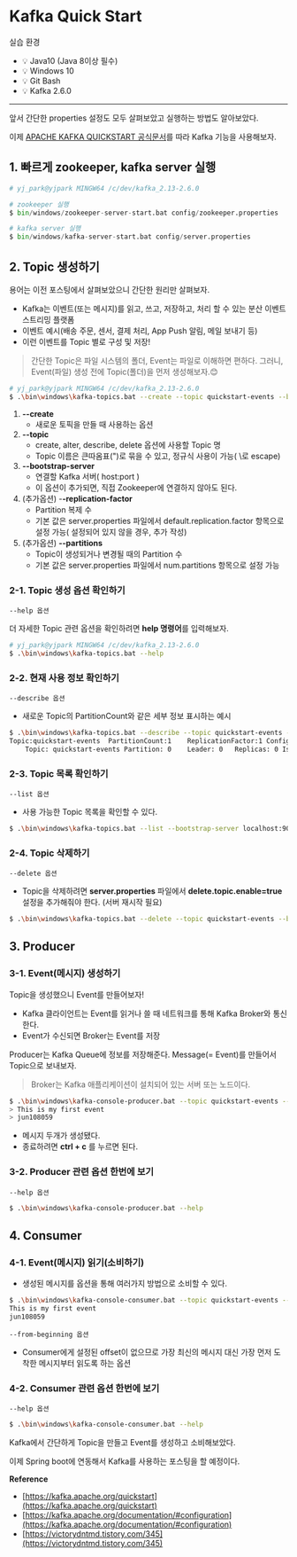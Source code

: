 # Kafka Quick Start

실습 환경

- 💡 Java10 (Java 8이상 필수)
- 💡 Windows 10
- 💡 Git Bash
- 💡 Kafka 2.6.0

---

앞서 간단한 properties 설정도 모두 살펴보았고 실행하는 방법도 알아보았다.

이제 [APACHE KAFKA QUICKSTART 공식문서](https://kafka.apache.org/quickstart)를 따라 Kafka 기능을 사용해보자.

## 1. 빠르게 zookeeper, kafka server 실행

```python
# yj_park@yjpark MINGW64 /c/dev/kafka_2.13-2.6.0

# zookeeper 실행
$ bin/windows/zookeeper-server-start.bat config/zookeeper.properties

# kafka server 실행
$ bin/windows/kafka-server-start.bat config/server.properties
```

## 2. Topic 생성하기

용어는 이전 포스팅에서 살펴보았으니 간단한 원리만 살펴보자.

- Kafka는 이벤트(또는 메시지)를 읽고, 쓰고, 저장하고, 처리 할 수 있는 분산 이벤트 스트리밍 플랫폼
- 이벤트 예시(배송 주문, 센서, 결제  처리, App Push 알림, 메일 보내기 등)
- 이런 이벤트를 Topic 별로  구성 및 저장!

> 간단한 Topic은 파일 시스템의 폴더, Event는 파일로 이해하면 편하다.
그러니, Event(파일) 생성 전에 Topic(폴더)을 먼저 생성해보자.😊

```bash
# yj_park@yjpark MINGW64 /c/dev/kafka_2.13-2.6.0
$ .\bin\windows\kafka-topics.bat --create --topic quickstart-events --bootstrap-server localhost:9092
```

1. **--create**
    - 새로운 토픽을 만들 때 사용하는 옵션
2. **--topic**
    - create, alter, describe, delete 옵션에 사용할 Topic 명
    - Topic 이름은 큰따옴표(")로 묶을 수 있고, 정규식 사용이 가능( \로 escape)
3. **--bootstrap-server**
    - 연결할 Kafka 서버( host:port )
    - 이 옵션이 추가되면, 직접 Zookeeper에 연결하지 않아도 된다.
4. (추가옵션) -**-replication-factor**
    - Partition 복제 수
    - 기본 값은 server.properties 파일에서 default.replication.factor 항목으로 설정 가능( 설정되어 있지 않을 경우, 추가 작성)
5. (추가옵션) **--partitions**
    - Topic이 생성되거나 변경될 때의 Partition 수
    - 기본 값은 server.properties 파일에서 num.partitions 항목으로 설정 가능

### 2-1. Topic 생성 옵션 확인하기

`--help 옵션`

더 자세한 Topic 관련 옵션을 확인하려면 **help 명령어**를 입력해보자.

```bash
# yj_park@yjpark MINGW64 /c/dev/kafka_2.13-2.6.0
$ .\bin\windows\kafka-topics.bat --help
```

### 2-2. 현재 사용 정보 확인하기

`--describe 옵션`

- 새로운 Topic의 PartitionCount와 같은 세부 정보 표시하는 예시

```bash
$ .\bin\windows\kafka-topics.bat --describe --topic quickstart-events --bootstrap-server localhost:9092
Topic:quickstart-events  PartitionCount:1    ReplicationFactor:1 Configs:
    Topic: quickstart-events Partition: 0    Leader: 0   Replicas: 0 Isr: 0
```

### 2-3. Topic 목록 확인하기

`--list 옵션`

- 사용 가능한 Topic 목록을 확인할 수 있다.

```bash
$ .\bin\windows\kafka-topics.bat --list --bootstrap-server localhost:9092
```

### 2-4. Topic 삭제하기

`--delete 옵션`

- Topic을 삭제하려면 **server.properties** 파일에서 **delete.topic.enable=true** 설정을 추가해줘야 한다. (서버 재시작 필요)

```bash
$ .\bin\windows\kafka-topics.bat --delete --topic quickstart-events --bootstrap-server localhost:9092
```

## 3. Producer

### 3-1. Event(메시지) 생성하기

Topic을 생성했으니 Event를 만들어보자!

- Kafka 클라이언트는 Event를 읽거나 쓸 때 네트워크를 통해 Kafka Broker와 통신한다.
- Event가 수신되면 Broker는 Event를 저장

Producer는 Kafka Queue에 정보를 저장해준다.
Message(= Event)를 만들어서 Topic으로 보내보자.

> Broker는 Kafka 애플리케이션이 설치되어 있는 서버 또는 노드이다.

```bash
$ .\bin\windows\kafka-console-producer.bat --topic quickstart-events --bootstrap-server localhost:9092 
> This is my first event
> jun108059
```

- 메시지 두개가 생성됐다.
- 종료하려면 **ctrl + c** 를 누르면 된다.

### 3-2. Producer 관련 옵션 한번에 보기

`--help 옵션`

```bash
$ .\bin\windows\kafka-console-producer.bat --help
```

## 4. Consumer

### 4-1. Event(메시지) 읽기(소비하기)

- 생성된 메시지를 옵션을 통해 여러가지 방법으로 소비할 수 있다.

```bash
$ .\bin\windows\kafka-console-consumer.bat --topic quickstart-events --from-beginning --bootstrap-server localhost:9092 
This is my first event
jun108059
```

`--from-beginning 옵션`

- Consumer에게 설정된 offset이 없으므로 가장 최신의 메시지 대신 가장 먼저 도착한 메시지부터 읽도록 하는 옵션

### 4-2. Consumer 관련 옵션 한번에 보기

`--help 옵션`

```bash
$ .\bin\windows\kafka-console-consumer.bat --help
```

Kafka에서 간단하게 Topic을 만들고 Event를 생성하고 소비해보았다.

이제 Spring boot에 연동해서 Kafka를 사용하는 포스팅을 할 예정이다.

**Reference**

- [https://kafka.apache.org/quickstart](https://kafka.apache.org/quickstart)
- [https://kafka.apache.org/documentation/#configuration](https://kafka.apache.org/documentation/#configuration)
- [https://victorydntmd.tistory.com/345](https://victorydntmd.tistory.com/345)